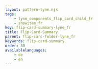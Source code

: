 ```yaml
---
layout: pattern-lyne.njk
tags: 
    - lyne_components_flip_card_child_fr
    - showitem_fr
key: flip-card-summary-lyne_fr
title: Flip-Card-Summary
parent: flip-card-folder-lyne_fr
keywords: flip-card-summary
order: 30
availablelanguages: 
    - de
    - en
---
```


